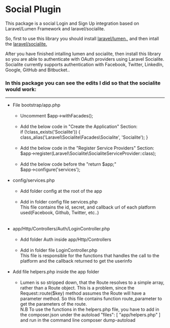<h1>Social Plugin</h1>
<p>
This package is a social Login and Sign Up integration based on Laravel/Lumen Framework and laravel/socialite.

So, first to use this library you should install <a href="https://lumen.laravel.com/docs/5.6">laravel/lumen.</a>, and then intall the <a href="https://laravel.com/docs/5.6/socialite">laravel/socialite.</a>

After you have finished intalling lumen and socialite, then install this library so you are able to authenticate with OAuth providers using Laravel Socialite. Socialite currently supports authentication with Facebook, Twitter, LinkedIn, Google, GitHub and Bitbucket..</p>


<h3>In this package you can see the edits I did so that the socialite would work:</h3>
<hr>
<ul>
	<li>File bootstrap/app.php
    	<ul>
        	<br>
        	<li>Uncomment $app->withFacades();</li>
            <br>
            <li>Add the below code in "Create the Application" Section:<br>if (!class_exists('Socialite')) {
         class_alias('Laravel\Socialite\Facades\Socialite', 'Socialite');
       }
            </li>
            <br>
            <li>Add the below code in the "Register Service Providers" Section:<br>
      $app->register(Laravel\Socialite\SocialiteServiceProvider::class);
      		</li>
            <br>
            <li>Add the below code before the "return $app;"<br>
      $app->configure('services');
      		</li>
       </ul>
     </li>
     <br>
     <li>config/services.php
    	<ul>
        	<br>
        	<li>Add folder config at the root of the app</li>
            <br>
            <li>Add in folder config file services.php<br>
            This file contains the id, secret, and callback url of each platform used(Facebook, Github, Twitter, etc..)
            </li>
            <br>
       </ul>
     </li>
     <br>
     <li>app/Http/Controllers/Auth/LoginController.php 
    	<ul>
        	<br>
        	<li>Add folder Auth inside app/Http/Controllers</li>
            <br>
            <li>Add in folder file LoginController.php<br>
            This file is responsible for the functions that handles the call to the platform and the callback returned to get the userinfo
            </li>
            <br>
       </ul>
     </li>
     <li>Add file helpers.php inside the app folder 
    	<ul>
        	<br>
        	<li>Lumen is so stripped down, that the Route resolves to a simple array, rather than a Route object.
This is a problem, since the Request::route($key) method assumes the Route will have a parameter method. So this file contains function route_parameter to get the parameters of the route.<br>N.B To use the functions in the helpers.php file, you have to add in the composer.json under the autoload "files": [
			"app/helpers.php"
		] and run in the command line composer dump-autoload</li>
            <br>
       </ul>
     </li>
</ul>
            
